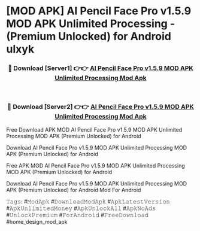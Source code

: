 # [MOD APK] AI Pencil Face Pro v1.5.9 MOD APK Unlimited Processing - (Premium Unlocked) for Android ulxyk



<div align="center">
<h3>🔴 Download [Server1] 👉👉 <a href="https://momento.my/?title=AI_Pencil_Face_Pro_v1.5.9_MOD_APK_Unlimited_Processing">AI Pencil Face Pro v1.5.9 MOD APK Unlimited Processing Mod Apk</a></h3><br>

<h3>🔴 Download [Server2] 👉👉 <a href="https://momento.my/?title=AI_Pencil_Face_Pro_v1.5.9_MOD_APK_Unlimited_Processing">AI Pencil Face Pro v1.5.9 MOD APK Unlimited Processing Mod Apk</a></h3>
</div>



Free Download APK MOD AI Pencil Face Pro v1.5.9 MOD APK Unlimited Processing MOD APK (Premium Unlocked) for Android

Download AI Pencil Face Pro v1.5.9 MOD APK Unlimited Processing MOD APK (Premium Unlocked) for Android

Free APK MOD AI Pencil Face Pro v1.5.9 MOD APK Unlimited Processing MOD APK (Premium Unlocked) for Android

Download AI Pencil Face Pro v1.5.9 MOD APK Unlimited Processing MOD APK (Premium Unlocked) for Android Mod For Android

𝚃𝚊𝚐𝚜: #𝙼𝚘𝚍𝙰𝚙𝚔 #𝙳𝚘𝚠𝚗𝚕𝚘𝚊𝚍𝙼𝚘𝚍𝙰𝚙𝚔 #𝙰𝚙𝚔𝙻𝚊𝚝𝚎𝚜𝚝𝚅𝚎𝚛𝚜𝚒𝚘𝚗 #𝙰𝚙𝚔𝚄𝚗𝚕𝚒𝚖𝚒𝚝𝚎𝚍𝙼𝚘𝚗𝚎𝚢 #𝙰𝚙𝚔𝚄𝚗𝚕𝚘𝚌𝚔𝙰𝚕𝚕 #𝙰𝚙𝚔𝙽𝚘𝙰𝚍𝚜 #𝚄𝚗𝚕𝚘𝚌𝚔𝙿𝚛𝚎𝚖𝚒𝚞𝚖 #𝙵𝚘𝚛𝙰𝚗𝚍𝚛𝚘𝚒𝚍 #𝙵𝚛𝚎𝚎𝙳𝚘𝚠𝚗𝚕𝚘𝚊𝚍 #home_design_mod_apk
